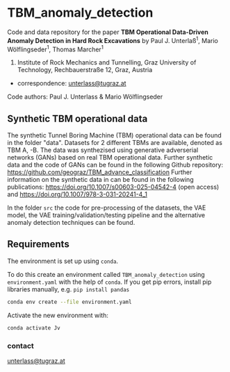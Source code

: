 # TBM_anomaly_detection

Code and data repository for the paper **TBM Operational Data-Driven Anomaly Detection in Hard Rock Excavations** by Paul J. Unterlaß<sup>1</sup>, Mario Wölflingseder<sup>1</sup>, Thomas Marcher<sup>1</sup>

1)    Institute of Rock Mechanics and Tunnelling, Graz University of Technology, Rechbauerstraße 12, Graz, Austria

* correspondence: unterlass@tugraz.at

Code authors: Paul J. Unterlass & Mario Wölflingseder

## Synthetic TBM operational data

The synthetic Tunnel Boring Machine (TBM) operational data can be found in the folder "data". Datasets for 2 different TBMs are available, denoted as TBM A, -B. The data was synthezised using generative adverserial networks (GANs) based on real TBM operational data.
Further synthetic data and the code of GANs can be found in the following Github repository: https://github.com/geograz/TBM_advance_classification
Further information on the synthetic data in can be found in the following publications: https://doi.org/10.1007/s00603-025-04542-4 (open access) and https://doi.org/10.1007/978-3-031-20241-4_1

In the folder `src` the code for pre-processing of the datasets, the VAE model, the VAE training/validation/testing pipeline and the alternative anomaly detection techniques can be found.

## Requirements

The environment is set up using `conda`.

To do this create an environment called `TBM_anomaly_detection` using `environment.yaml` with the help of `conda`. If you get pip errors, install pip libraries manually, e.g. `pip install pandas`
```bash
conda env create --file environment.yaml
```

Activate the new environment with:

```bash
conda activate Jv
```

### contact
unterlass@tugraz.at
